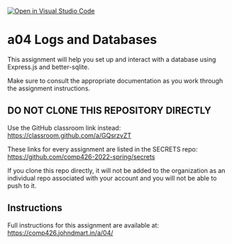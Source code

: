 [![Open in Visual Studio Code](https://classroom.github.com/assets/open-in-vscode-c66648af7eb3fe8bc4f294546bfd86ef473780cde1dea487d3c4ff354943c9ae.svg)](https://classroom.github.com/online_ide?assignment_repo_id=7758827&assignment_repo_type=AssignmentRepo)
# a04 Logs and Databases

This assignment will help you set up and interact with a database using Express.js and better-sqlite.

Make sure to consult the appropriate documentation as you work through the assignment instructions.

## DO NOT CLONE THIS REPOSITORY DIRECTLY

Use the GitHub classroom link instead: https://classroom.github.com/a/GQsrzvZT

These links for every assignment are listed in the SECRETS repo: https://github.com/comp426-2022-spring/secrets

If you clone this repo directly, it will not be added to the organization as an individual repo associated with your account and you will not be able to push to it.

## Instructions

Full instructions for this assignment are available at: https://comp426.johndmart.in/a/04/
